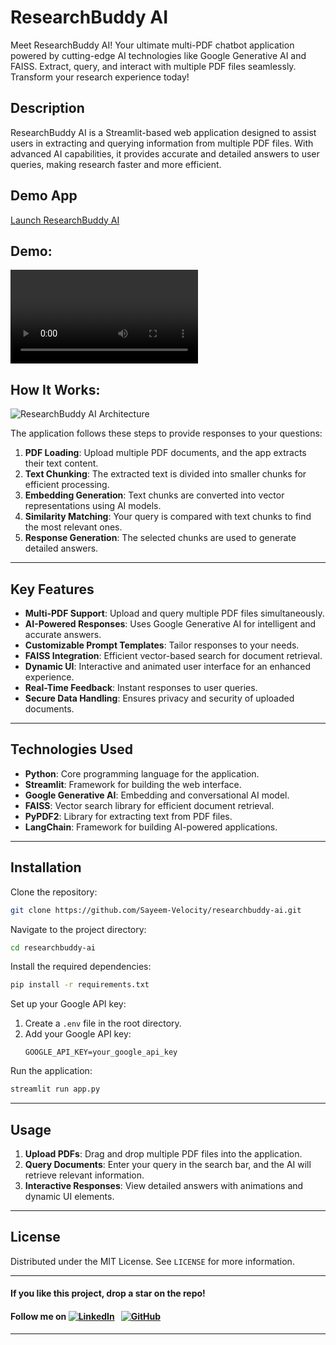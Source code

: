 # ResearchBuddy AI

Meet ResearchBuddy AI! Your ultimate multi-PDF chatbot application powered by cutting-edge AI technologies like Google Generative AI and FAISS. Extract, query, and interact with multiple PDF files seamlessly. Transform your research experience today!

## Description

ResearchBuddy AI is a Streamlit-based web application designed to assist users in extracting and querying information from multiple PDF files. With advanced AI capabilities, it provides accurate and detailed answers to user queries, making research faster and more efficient.

## Demo App

[Launch ResearchBuddy AI](https://researchbuddy-ai.streamlit.app/)

## Demo:
![Demo: Chatbot Output](img/ResearchBuddy%20AI.mp4)

## How It Works:

![ResearchBuddy AI Architecture](img/architecture.png)

The application follows these steps to provide responses to your questions:

1. **PDF Loading**: Upload multiple PDF documents, and the app extracts their text content.
2. **Text Chunking**: The extracted text is divided into smaller chunks for efficient processing.
3. **Embedding Generation**: Text chunks are converted into vector representations using AI models.
4. **Similarity Matching**: Your query is compared with text chunks to find the most relevant ones.
5. **Response Generation**: The selected chunks are used to generate detailed answers.

---

## Key Features

- **Multi-PDF Support**: Upload and query multiple PDF files simultaneously.
- **AI-Powered Responses**: Uses Google Generative AI for intelligent and accurate answers.
- **Customizable Prompt Templates**: Tailor responses to your needs.
- **FAISS Integration**: Efficient vector-based search for document retrieval.
- **Dynamic UI**: Interactive and animated user interface for an enhanced experience.
- **Real-Time Feedback**: Instant responses to user queries.
- **Secure Data Handling**: Ensures privacy and security of uploaded documents.

---

## Technologies Used

- **Python**: Core programming language for the application.
- **Streamlit**: Framework for building the web interface.
- **Google Generative AI**: Embedding and conversational AI model.
- **FAISS**: Vector search library for efficient document retrieval.
- **PyPDF2**: Library for extracting text from PDF files.
- **LangChain**: Framework for building AI-powered applications.

---

## Installation

Clone the repository:

```bash
git clone https://github.com/Sayeem-Velocity/researchbuddy-ai.git
```

Navigate to the project directory:

```bash
cd researchbuddy-ai
```

Install the required dependencies:

```bash
pip install -r requirements.txt
```

Set up your Google API key:

1. Create a `.env` file in the root directory.
2. Add your Google API key:
   ```
   GOOGLE_API_KEY=your_google_api_key
   ```

Run the application:

```bash
streamlit run app.py
```

---

## Usage

1. **Upload PDFs**: Drag and drop multiple PDF files into the application.
2. **Query Documents**: Enter your query in the search bar, and the AI will retrieve relevant information.
3. **Interactive Responses**: View detailed answers with animations and dynamic UI elements.

---

## License

Distributed under the MIT License. See `LICENSE` for more information.

---

#### **If you like this project, drop a star on the repo!**
#### Follow me on [![LinkedIn](https://img.shields.io/badge/linkedin-%230077B5.svg?style=for-the-badge&logo=linkedin&logoColor=white)](https://www.linkedin.com/in/s-m-shahriar-26s/) &nbsp; [![GitHub](https://img.shields.io/badge/github-%23121011.svg?style=for-the-badge&logo=github&logoColor=white)](https://github.com/Sayeem-Velocity/)

---